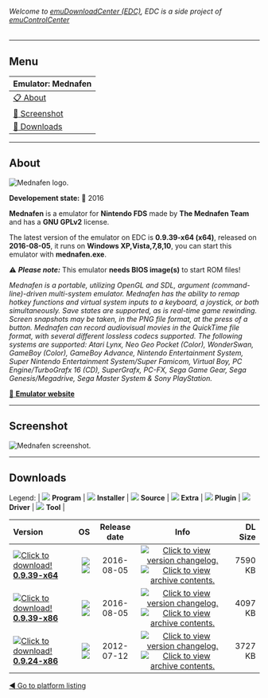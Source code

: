 ###### Welcome to [emuDownloadCenter (EDC)](https://github.com/PhoenixInteractiveNL/emuDownloadCenter/wiki/), EDC is a side project of [emuControlCenter](https://github.com/PhoenixInteractiveNL/emuControlCenter/wiki/)
***
## Menu
| **Emulator: Mednafen** |
|:---------|
| [:clipboard: About](#about) |
| [:sunrise: Screenshot](#screenshot) |
| [:floppy_disk: Downloads](#downloads) |
***
## About
![](https://github.com/PhoenixInteractiveNL/emuDownloadCenter/wiki/images_emulator/mednafen_logo_200.jpg "Mednafen logo.")

**Developement state:** :large_blue_circle: 2016

**Mednafen** is a emulator for **Nintendo FDS** made by **The Mednafen Team** and has a **GNU GPLv2** license.

The latest version of the emulator on EDC is **0.9.39-x64 (x64)**, released on **2016-08-05**, it runs on **Windows XP,Vista,7,8,10**, you can start this emulator with **mednafen.exe**.

:warning: _**Please note:**_ This emulator **needs BIOS image(s)** to start ROM files!

_Mednafen is a portable, utilizing OpenGL and SDL, argument (command-line)-driven multi-system emulator. Mednafen has the ability to remap hotkey functions and virtual system inputs to a keyboard, a joystick, or both simultaneously. Save states are supported, as is real-time game rewinding. Screen snapshots may be taken, in the PNG file format, at the press of a button. Mednafen can record audiovisual movies in the QuickTime file format, with several different lossless codecs supported. The following systems are supported: Atari Lynx, Neo Geo Pocket (Color), WonderSwan, GameBoy (Color), GameBoy Advance, Nintendo Entertainment System, Super Nintendo Entertainment System/Super Famicom, Virtual Boy, PC Engine/TurboGrafx 16 (CD), SuperGrafx, PC-FX, Sega Game Gear, Sega Genesis/Megadrive, Sega Master System & Sony PlayStation._

[:link: **Emulator website**](http://mednafen.fobby.net)
***
## Screenshot
![](https://raw.githubusercontent.com/PhoenixInteractiveNL/emuDownloadCenter/master/hooks/mednafen/emulator_screen_01.jpg "Mednafen screenshot.")
***
## Downloads
Legend: | 
![](https://raw.githubusercontent.com/wiki/PhoenixInteractiveNL/emuDownloadCenter/images_misc/icon_program_24.png) **Program** | 
![](https://raw.githubusercontent.com/wiki/PhoenixInteractiveNL/emuDownloadCenter/images_misc/icon_installer_24.png) **Installer** | 
![](https://raw.githubusercontent.com/wiki/PhoenixInteractiveNL/emuDownloadCenter/images_misc/icon_source_code_24.png) **Source** | 
![](https://raw.githubusercontent.com/wiki/PhoenixInteractiveNL/emuDownloadCenter/images_misc/icon_extra_24.png) **Extra** | 
![](https://raw.githubusercontent.com/wiki/PhoenixInteractiveNL/emuDownloadCenter/images_misc/icon_plugin_24.png) **Plugin** | 
![](https://raw.githubusercontent.com/wiki/PhoenixInteractiveNL/emuDownloadCenter/images_misc/icon_driver_24.png) **Driver** | 
![](https://raw.githubusercontent.com/wiki/PhoenixInteractiveNL/emuDownloadCenter/images_misc/icon_tool_24.png) **Tool** | 
 
| Version | OS | Release date | Info | DL Size |
|:--------|---:|:------------:|:----:|--------:|
| [![](https://raw.githubusercontent.com/wiki/PhoenixInteractiveNL/emuDownloadCenter/images_misc/icon_program_24.png "Click to download!")  **0.9.39-x64**](https://github.com/PhoenixInteractiveNL/edc-repo0001/raw/master/mednafen/0.9.39-x64.7z) | ![](https://raw.githubusercontent.com/wiki/PhoenixInteractiveNL/emuDownloadCenter/images_misc/logo_windows_24.png) ![](https://raw.githubusercontent.com/wiki/PhoenixInteractiveNL/emuDownloadCenter/images_misc/icon_64-bit_24.png) | 2016-08-05 | [![](https://raw.githubusercontent.com/wiki/PhoenixInteractiveNL/emuDownloadCenter/images_misc/icon_changelog_24.png "Click to view version changelog.")](https://github.com/PhoenixInteractiveNL/edc-repo0001/blob/master/mednafen/0.9.39-x64_changelog.txt) [![](https://raw.githubusercontent.com/wiki/PhoenixInteractiveNL/emuDownloadCenter/images_misc/icon_contents_24.png "Click to view archive contents.")](https://github.com/PhoenixInteractiveNL/edc-repo0001/blob/master/mednafen/0.9.39-x64_contents.txt) | 7590 KB |
| [![](https://raw.githubusercontent.com/wiki/PhoenixInteractiveNL/emuDownloadCenter/images_misc/icon_program_24.png "Click to download!")  **0.9.39-x86**](https://github.com/PhoenixInteractiveNL/edc-repo0001/raw/master/mednafen/0.9.39-x86.7z) | ![](https://raw.githubusercontent.com/wiki/PhoenixInteractiveNL/emuDownloadCenter/images_misc/logo_windows_24.png) ![](https://raw.githubusercontent.com/wiki/PhoenixInteractiveNL/emuDownloadCenter/images_misc/icon_32-bit_24.png) | 2016-08-05 | [![](https://raw.githubusercontent.com/wiki/PhoenixInteractiveNL/emuDownloadCenter/images_misc/icon_changelog_24.png "Click to view version changelog.")](https://github.com/PhoenixInteractiveNL/edc-repo0001/blob/master/mednafen/0.9.39-x86_changelog.txt) [![](https://raw.githubusercontent.com/wiki/PhoenixInteractiveNL/emuDownloadCenter/images_misc/icon_contents_24.png "Click to view archive contents.")](https://github.com/PhoenixInteractiveNL/edc-repo0001/blob/master/mednafen/0.9.39-x86_contents.txt) | 4097 KB |
| [![](https://raw.githubusercontent.com/wiki/PhoenixInteractiveNL/emuDownloadCenter/images_misc/icon_program_24.png "Click to download!")  **0.9.24-x86**](https://github.com/PhoenixInteractiveNL/edc-repo0001/raw/master/mednafen/0.9.24-x86.7z) | ![](https://raw.githubusercontent.com/wiki/PhoenixInteractiveNL/emuDownloadCenter/images_misc/logo_windows_24.png) ![](https://raw.githubusercontent.com/wiki/PhoenixInteractiveNL/emuDownloadCenter/images_misc/icon_32-bit_24.png) | 2012-07-12 | [![](https://raw.githubusercontent.com/wiki/PhoenixInteractiveNL/emuDownloadCenter/images_misc/icon_changelog_24.png "Click to view version changelog.")](https://github.com/PhoenixInteractiveNL/edc-repo0001/blob/master/mednafen/0.9.24-x86_changelog.txt) [![](https://raw.githubusercontent.com/wiki/PhoenixInteractiveNL/emuDownloadCenter/images_misc/icon_contents_24.png "Click to view archive contents.")](https://github.com/PhoenixInteractiveNL/edc-repo0001/blob/master/mednafen/0.9.24-x86_contents.txt) | 3727 KB |

[:arrow_backward: Go to platform listing](https://github.com/PhoenixInteractiveNL/emuDownloadCenter/wiki/EDC-Platform-List)
